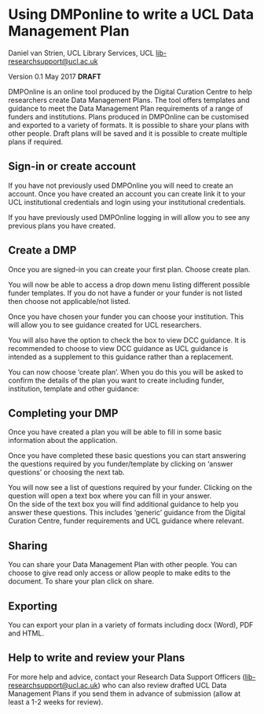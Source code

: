 # Using DMPonline to write a UCL Data Management Plan
Daniel van Strien, UCL Library Services, UCL
lib-researchsupport@ucl.ac.uk

Version 0.1 May 2017 **DRAFT**

DMPOnline is an online tool produced by the Digital Curation Centre to help researchers create Data Management Plans. 
The tool offers templates and guidance to meet the Data Management Plan requirements of a range of funders and institutions. Plans produced in DMPOnline can be customised and exported to a variety of formats. It is possible to share your plans with other people. Draft plans will be saved and it is possible to create multiple plans if required. 

## Sign-in or create account 
If you have not previously used DMPOnline you will need to create an account. Once you have created an account you can create link it to your UCL institutional credentials and login using your institutional credentials. 
 
 If you have previously used DMPOnline logging in will allow you to see any previous plans you have created. 
 

## Create a DMP
Once you are signed-in you can create your first plan. Choose create plan. 
 
You will now be able to access a drop down menu listing different possible funder templates. If you do not have a funder or your funder is not listed then choose not applicable/not listed.

Once you have chosen your funder you can choose your institution. This will allow you to see guidance created for UCL researchers.  

You will also have the option to check the box to view DCC guidance. It is recommended to choose to view DCC guidance as UCL guidance is intended as a supplement to this guidance rather than a replacement. 
 

You can now choose ‘create plan’. When you do this you will be asked to confirm the details of the plan you want to create including funder, institution, template and other guidance:
 
## Completing your DMP
Once you have created a plan you will be able to fill in some basic information about the application. 
 
Once you have completed these basic questions you can start answering the questions required by you funder/template by clicking on ‘answer questions’ or choosing the next tab. 


You will now see a list of questions required by your funder. Clicking on the question will open a text box where you can fill in your answer.  
On the side of the text box you will find additional guidance to help you answer these questions. This includes ‘generic’ guidance from the Digital Curation Centre, funder requirements and UCL guidance where relevant.
 

## Sharing 
You can share your Data Management Plan with other people. You can choose to give read only access or allow people to make edits to the document. To share your plan click on share. 
  

## Exporting 
You can export your plan in a variety of formats including docx (Word), PDF and HTML. 
 
## Help to write and review your Plans
For more help and advice, contact your Research Data Support Officers (lib-researchsupport@ucl.ac.uk) who can also review drafted UCL Data Management Plans if you send them in advance of submission (allow at least a 1-2 weeks for review). 




